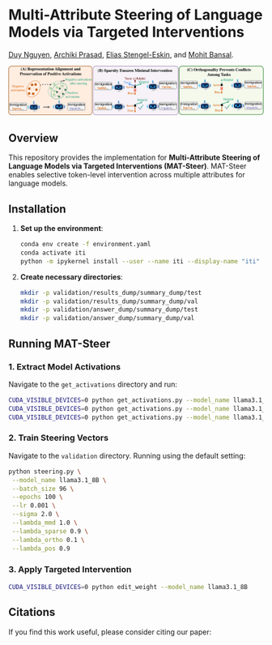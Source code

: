 # **Multi-Attribute Steering of Language Models via Targeted Interventions**

[Duy Nguyen](https://duykhuongnguyen.github.io/), [Archiki Prasad](https://archiki.github.io/), [Elias Stengel-Eskin](https://esteng.github.io/), and [Mohit Bansal](https://www.cs.unc.edu/~mbansal/).

![image](assets/mat_steer_fig.png)

## **Overview**
This repository provides the implementation for **Multi-Attribute Steering of Language Models via Targeted Interventions (MAT-Steer)**. MAT-Steer enables selective token-level intervention across multiple attributes for language models.

## **Installation**

1. **Set up the environment**:
   ```bash
   conda env create -f environment.yaml
   conda activate iti
   python -m ipykernel install --user --name iti --display-name "iti"
   ```

2. **Create necessary directories**:
   ```bash
   mkdir -p validation/results_dump/summary_dump/test 
   mkdir -p validation/results_dump/summary_dump/val
   mkdir -p validation/answer_dump/summary_dump/test
   mkdir -p validation/answer_dump/summary_dump/val
   ```

## **Running MAT-Steer**

### **1. Extract Model Activations**
Navigate to the `get_activations` directory and run:
   ```bash
   CUDA_VISIBLE_DEVICES=0 python get_activations.py --model_name llama3.1_8B --dataset_name truthfulqa
   CUDA_VISIBLE_DEVICES=0 python get_activations.py --model_name llama3.1_8B --dataset_name toxigen
   CUDA_VISIBLE_DEVICES=0 python get_activations.py --model_name llama3.1_8B --dataset_name bbq
   ```

### **2. Train Steering Vectors**
Navigate to the `validation` directory. Running using the default setting:
   ```bash
   python steering.py \
    --model_name llama3.1_8B \
    --batch_size 96 \
    --epochs 100 \
    --lr 0.001 \
    --sigma 2.0 \
    --lambda_mmd 1.0 \
    --lambda_sparse 0.9 \
    --lambda_ortho 0.1 \
    --lambda_pos 0.9
   ```

### **3. Apply Targeted Intervention**
   ```bash
   CUDA_VISIBLE_DEVICES=0 python edit_weight --model_name llama3.1_8B
   ```

## **Citations**
If you find this work useful, please consider citing our paper:
